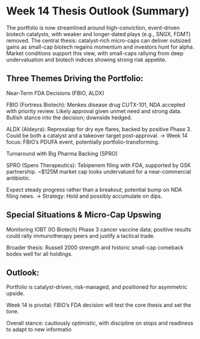# Week 14 Thesis Outlook (Summary)

The portfolio is now streamlined around high-conviction, event-driven biotech catalysts, with weaker and longer-dated plays (e.g., SNGX, FDMT) removed. The central thesis: catalyst-rich micro-caps can deliver outsized gains as small-cap biotech regains momentum and investors hunt for alpha. Market conditions support this view, with small-caps rallying from deep undervaluation and biotech indices showing strong risk appetite.

## Three Themes Driving the Portfolio:

Near-Term FDA Decisions (FBIO, ALDX)

FBIO (Fortress Biotech): Menkes disease drug CUTX-101, NDA accepted with priority review. Likely approval given unmet need and strong data. Bullish stance into the decision; downside hedged.

ALDX (Aldeyra): Reproxalap for dry eye flares, backed by positive Phase 3. Could be both a catalyst and a takeover target post-approval.
→ Week 14 focus: FBIO’s PDUFA event, potentially portfolio-transforming.

Turnaround with Big Pharma Backing (SPRO)

SPRO (Spero Therapeutics): Tebipenem filing with FDA, supported by GSK partnership. ~$125M market cap looks undervalued for a near-commercial antibiotic.

Expect steady progress rather than a breakout; potential bump on NDA filing news.
→ Strategy: Hold and possibly accumulate on dips.

## Special Situations & Micro-Cap Upswing

Monitoring IOBT (IO Biotech) Phase 3 cancer vaccine data; positive results could rally immunotherapy peers and justify a tactical trade.

Broader thesis: Russell 2000 strength and historic small-cap comeback bodes well for all holdings.

## Outlook:

Portfolio is catalyst-driven, risk-managed, and positioned for asymmetric upside.

Week 14 is pivotal: FBIO’s FDA decision will test the core thesis and set the tone.

Overall stance: cautiously optimistic, with discipline on stops and readiness to adapt to new informatio
